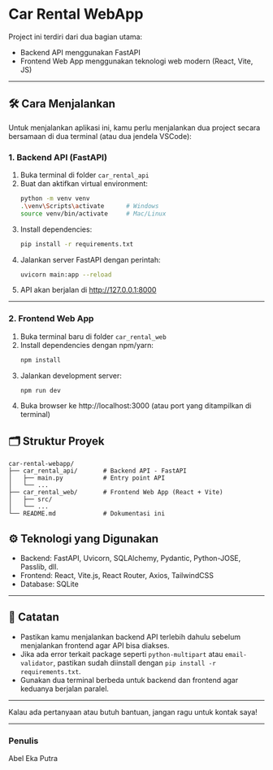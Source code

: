 # Car Rental WebApp

Project ini terdiri dari dua bagian utama:  
- Backend API menggunakan FastAPI  
- Frontend Web App menggunakan teknologi web modern (React, Vite, JS)

---

## 🛠️ Cara Menjalankan

Untuk menjalankan aplikasi ini, kamu perlu menjalankan dua project secara bersamaan di dua terminal (atau dua jendela VSCode):

### 1. Backend API (FastAPI)

1. Buka terminal di folder `car_rental_api`
2. Buat dan aktifkan virtual environment:
    ```bash
    python -m venv venv
    .\venv\Scripts\activate      # Windows
    source venv/bin/activate     # Mac/Linux
    ```
3. Install dependencies:
    ```bash
    pip install -r requirements.txt
    ```
4. Jalankan server FastAPI dengan perintah:
    ```bash
    uvicorn main:app --reload
    ```
5. API akan berjalan di http://127.0.0.1:8000

---

### 2. Frontend Web App

1. Buka terminal baru di folder `car_rental_web`
2. Install dependencies dengan npm/yarn:
    ```bash
    npm install
    ```
3. Jalankan development server:
    ```bash
    npm run dev
    ```
4. Buka browser ke http://localhost:3000 (atau port yang ditampilkan di terminal)

## 🗂️ Struktur Proyek

```
car-rental-webapp/
├── car_rental_api/       # Backend API - FastAPI
│   ├── main.py           # Entry point API
│   └── ...
├── car_rental_web/       # Frontend Web App (React + Vite)
│   ├── src/
│   └── ...
└── README.md             # Dokumentasi ini
```


## ⚙️ Teknologi yang Digunakan

- Backend: FastAPI, Uvicorn, SQLAlchemy, Pydantic, Python-JOSE, Passlib, dll.
- Frontend: React, Vite.js, React Router, Axios, TailwindCSS
- Database: SQLite

---

## 📌 Catatan

- Pastikan kamu menjalankan backend API terlebih dahulu sebelum menjalankan frontend agar API bisa diakses.
- Jika ada error terkait package seperti `python-multipart` atau `email-validator`, pastikan sudah diinstall dengan `pip install -r requirements.txt`.
- Gunakan dua terminal berbeda untuk backend dan frontend agar keduanya berjalan paralel.

---

Kalau ada pertanyaan atau butuh bantuan, jangan ragu untuk kontak saya!

---

### Penulis  
Abel Eka Putra
